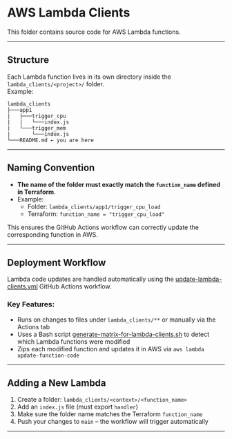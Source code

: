 # AWS Lambda Clients

This folder contains source code for AWS Lambda functions.

---

## Structure

Each Lambda function lives in its own directory inside the `lambda_clients/<project>/` folder.  
Example:

```tree
lambda_clients
├───app1
|   ├───trigger_cpu
|   |   └───index.js
|   └───trigger_mem
|       └───index.js
└───README.md ← you are here

```

---

## Naming Convention

- **The name of the folder must exactly match the `function_name` defined in Terraform**.
- Example:
  - Folder: `lambda_clients/app1/trigger_cpu_load`
  - Terraform: `function_name = "trigger_cpu_load"`

This ensures the GitHub Actions workflow can correctly update the corresponding function in AWS.

---

## Deployment Workflow

Lambda code updates are handled automatically using the [update-lambda-clients.yml](../.github/workflows/update-lambda-clients.yml) GitHub Actions workflow.

### Key Features:

- Runs on changes to files under `lambda_clients/**` or manually via the Actions tab
- Uses a Bash script [generate-matrix-for-lambda-clients.sh](../.github/workflows/update-lambda-clients.yml) to detect which Lambda functions were modified
- Zips each modified function and updates it in AWS via `aws lambda update-function-code`

---

## Adding a New Lambda

1. Create a folder: `lambda_clients/<context>/<function_name>`
2. Add an `index.js` file (must export `handler`)
3. Make sure the folder name matches the Terraform `function_name`
4. Push your changes to `main` – the workflow will trigger automatically

---
